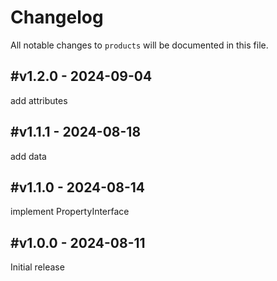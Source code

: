 # Changelog

All notable changes to `products` will be documented in this file.

## #v1.2.0 - 2024-09-04

add attributes

## #v1.1.1 - 2024-08-18

add data

## #v1.1.0 - 2024-08-14

implement PropertyInterface

## #v1.0.0 - 2024-08-11

Initial release
